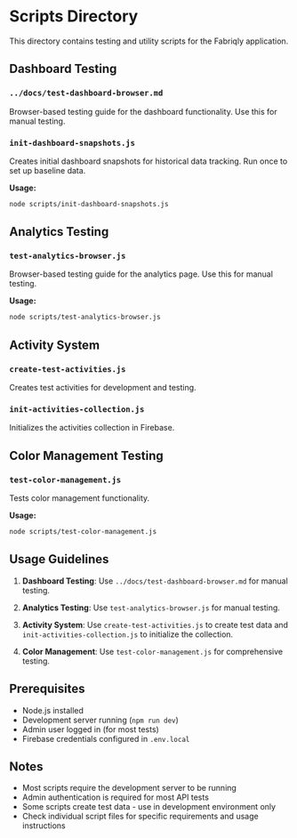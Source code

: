 # Scripts Directory

This directory contains testing and utility scripts for the Fabriqly application.

## Dashboard Testing

### `../docs/test-dashboard-browser.md`
Browser-based testing guide for the dashboard functionality. Use this for manual testing.

### `init-dashboard-snapshots.js`
Creates initial dashboard snapshots for historical data tracking. Run once to set up baseline data.

**Usage:**
```bash
node scripts/init-dashboard-snapshots.js
```

## Analytics Testing

### `test-analytics-browser.js`
Browser-based testing guide for the analytics page. Use this for manual testing.

**Usage:**
```bash
node scripts/test-analytics-browser.js
```

## Activity System

### `create-test-activities.js`
Creates test activities for development and testing.

### `init-activities-collection.js`
Initializes the activities collection in Firebase.

## Color Management Testing

### `test-color-management.js`
Tests color management functionality.

**Usage:**
```bash
node scripts/test-color-management.js
```

## Usage Guidelines

1. **Dashboard Testing**: Use `../docs/test-dashboard-browser.md` for manual testing.

2. **Analytics Testing**: Use `test-analytics-browser.js` for manual testing.

3. **Activity System**: Use `create-test-activities.js` to create test data and `init-activities-collection.js` to initialize the collection.

4. **Color Management**: Use `test-color-management.js` for comprehensive testing.

## Prerequisites

- Node.js installed
- Development server running (`npm run dev`)
- Admin user logged in (for most tests)
- Firebase credentials configured in `.env.local`

## Notes

- Most scripts require the development server to be running
- Admin authentication is required for most API tests
- Some scripts create test data - use in development environment only
- Check individual script files for specific requirements and usage instructions
